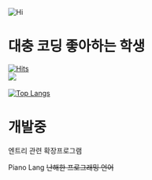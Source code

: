 ![Hi](https://img.shields.io/badge/%F0%9F%96%90-Hi!-gold)

# 대충 코딩 좋아하는 학생
[![Hits](https://hits.seeyoufarm.com/api/count/incr/badge.svg?url=https%3A%2F%2Fgithub.com%2Fsimonj-entry-hit-counter&count_bg=%2316C5F0&title_bg=%2347545D&icon=github.svg&icon_color=%23FFFFFF&title=visits&edge_flat=false)](https://hits.seeyoufarm.com)<br>
![](https://github-readme-stats.vercel.app/api?username=simonj-entry&bg_color=30,ffd700,5CD1E5&title_color=fff&text_color=fff)<br><br>
[![Top Langs](https://github-readme-stats.vercel.app/api/top-langs/?username=simonj-entry&layout=compact)](https://github.com/simonj-entry/github-readme-stats)<br>

# 개발중
엔트리 관련 확장프로그램

Piano Lang ~~난해한 프로그래밍 언어~~
